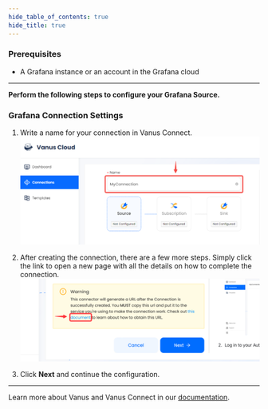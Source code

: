 ```yaml
--- 
hide_table_of_contents: true
hide_title: true
---
```


### Prerequisites

- A Grafana instance or an account in the Grafana cloud

---

**Perform the following steps to configure your Grafana Source.**

### Grafana Connection Settings

1. Write a name for your connection in Vanus Connect.
    ![img.png](images/1..png)

2. After creating the connection, there are a few more steps. Simply click the link to open a new page with all the details on how to complete the connection.
   ![](images/warning.png)

3. Click **Next** and continue the configuration.

---

Learn more about Vanus and Vanus Connect in our [documentation](https://docs.vanus.ai).
